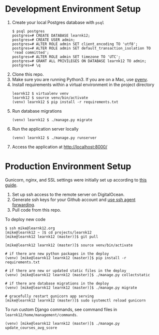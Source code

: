
# Development Environment Setup
1. Create your local Postgres database with `psql`
	```
	$ psql postgres
	postgres=# CREATE DATABASE learnk12;
	postgres=# CREATE USER admin;
	postgres=# ALTER ROLE admin SET client_encoding TO 'utf8';
	postgres=# ALTER ROLE admin SET default_transaction_isolation TO 'read committed';
	postgres=# ALTER ROLE admin SET timezone TO 'UTC';
	postgres=# GRANT ALL PRIVILEGES ON DATABASE learnk12 TO admin;
	postgres=# \q
	```
2. Clone this repo.
3. Make sure you are running Python3. If you are on a Mac, use [pyenv](https://github.com/pyenv/pyenv).
4. Install requirements within a virtual environment in the project directory
	```
	learnk12 $ virtualenv venv
	learnk12 $ source venv/bin/activate
	(venv) learnk12 $ pip install -r requirements.txt
	```
5. Run database migrations
	```
	(venv) learnk12 $ ./manage.py migrate
	```
6. Run the application server locally
	```
	(venv) learnk12 $ ./manage.py runserver
	```
7. Access the application at [http://localhost:8000/](http://localhost:8000/)

# Production Environment Setup
Gunicorn, nginx, and SSL settings were initially set up according to [this guide](https://www.digitalocean.com/community/tutorials/how-to-set-up-django-with-postgres-nginx-and-gunicorn-on-ubuntu-18-04).

1. Set up ssh access to the remote server on DigitalOcean.
2. Generate ssh keys for your Github account and [use ssh agent forwarding](https://developer.github.com/v3/guides/using-ssh-agent-forwarding/).
3. Pull code from this repo.

To deploy new code
```
$ ssh mike@learnk12.org
[mike@learnk12 ~ ]$ cd projects/learnk12
[mike@learnk12 learnk12 (master)]$ git pull

[mike@learnk12 learnk12 (master)]$ source venv/bin/activate

# if there are new python packages in the deploy 
(venv) [mike@learnk12 learnk12 (master)]$ pip install -r requirements.txt

# if there are new or updated static files in the deploy 
(venv) [mike@learnk12 learnk12 (master)]$ ./manage.py collectstatic

# if there are database migrations in the deploy
(venv) [mike@learnk12 learnk12 (master)]$ ./manage.py migrate

# gracefully restart gunicorn app serving
[mike@learnk12 learnk12 (master)]$ sudo systemctl reload gunicorn
```

To run custom Django commands, see command files in `learnk12/home/management/commands`.
```
(venv) [mike@learnk12 learnk12 (master)]$ ./manage.py update_courses_avg_score
```
